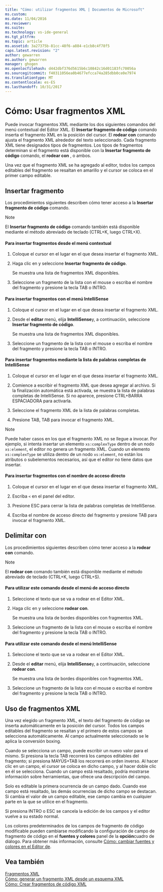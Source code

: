 ```yaml
---
title: "Cómo: utilizar fragmentos XML | Documentos de Microsoft"
ms.custom: 
ms.date: 11/04/2016
ms.reviewer: 
ms.suite: 
ms.technology: vs-ide-general
ms.tgt_pltfrm: 
ms.topic: article
ms.assetid: 3a27375b-81cc-48f6-a884-e1cb8c4f78f5
caps.latest.revision: "2"
author: gewarren
ms.author: gewarren
manager: ghogen
ms.openlocfilehash: d442dbf376d5615b6c10842c16d01183fc70056a
ms.sourcegitcommit: f40311056ea0b4677efcca74a285dbb0ce0e7974
ms.translationtype: MT
ms.contentlocale: es-ES
ms.lasthandoff: 10/31/2017
---
```

# <a name="how-to-use-xml-snippets"></a>Cómo: Usar fragmentos XML
Puede invocar fragmentos XML mediante los dos siguientes comandos del menú contextual del Editor XML. El **Insertar fragmento de código** comando inserta el fragmento XML en la posición del cursor. El **rodear con** comando ajusta el fragmento XML alrededor del texto seleccionado. Cada fragmento XML tiene designados tipos de fragmentos. Los tipos de fragmentos determinan si el fragmento está disponible con la **Insertar fragmento de código** comando, el **rodear con** , o ambos.  
  
 Una vez que el fragmento XML se ha agregado al editor, todos los campos editables del fragmento se resaltan en amarillo y el cursor se coloca en el primer campo editable.  
  
## <a name="insert-snippet"></a>Insertar fragmento  
 Los procedimientos siguientes describen cómo tener acceso a la **Insertar fragmento de código** comando.  
  
> [!NOTE]
>  El **Insertar fragmento de código** comando también está disponible mediante el método abreviado de teclado (CTRL+K, luego CTRL+X).  
  
#### <a name="to-insert-snippets-from-the-shortcut-menu"></a>Para insertar fragmentos desde el menú contextual  
  
1.  Coloque el cursor en el lugar en el que desea insertar el fragmento XML.  
  
2.  Haga clic en y seleccione **Insertar fragmento de código**.  
  
     Se muestra una lista de fragmentos XML disponibles.  
  
3.  Seleccione un fragmento de la lista con el mouse o escriba el nombre del fragmento y presione la tecla TAB o INTRO.  
  
#### <a name="to-insert-snippets-using-the-intellisense-menu"></a>Para insertar fragmentos con el menú IntelliSense  
  
1.  Coloque el cursor en el lugar en el que desea insertar el fragmento XML.  
  
2.  Desde el **editar** menú, elija **IntelliSense**y, a continuación, seleccione **Insertar fragmento de código**.  
  
     Se muestra una lista de fragmentos XML disponibles.  
  
3.  Seleccione un fragmento de la lista con el mouse o escriba el nombre del fragmento y presione la tecla TAB o INTRO.  
  
#### <a name="to-insert-snippets-through-the-intellisense-complete-word-list"></a>Para insertar fragmentos mediante la lista de palabras completas de IntelliSense  
  
1.  Coloque el cursor en el lugar en el que desea insertar el fragmento XML.  
  
2.  Comience a escribir el fragmento XML que desea agregar al archivo. Si la finalización automática está activada, se muestra la lista de palabras completas de IntelliSense. Si no aparece, presione CTRL+BARRA ESPACIADORA para activarla.  
  
3.  Seleccione el fragmento XML de la lista de palabras completas.  
  
4.  Presione TAB, TAB para invocar el fragmento XML.  
  
> [!NOTE]
>  Puede haber casos en los que el fragmento XML no se llegue a invocar. Por ejemplo, si intenta insertar un elemento `xs:complexType` dentro de un nodo `xs:element`, el editor no genera un fragmento XML. Cuando un elemento `xs:complexType` se utiliza dentro de un nodo `xs:element`, no están los atributos o subelementos necesarios, así que el editor no tiene datos que insertar.  
  
#### <a name="to-insert-snippets-using-the-shortcut-name"></a>Para insertar fragmentos con el nombre de acceso directo  
  
1.  Coloque el cursor en el lugar en el que desea insertar el fragmento XML.  
  
2.  Escriba `<` en el panel del editor.  
  
3.  Presione ESC para cerrar la lista de palabras completas de IntelliSense.  
  
4.  Escriba el nombre de acceso directo del fragmento y presione TAB para invocar el fragmento XML.  
  
## <a name="surround-with"></a>Delimitar con  
 Los procedimientos siguientes describen cómo tener acceso a la **rodear con** comando.  
  
> [!NOTE]
>  El **rodear con** comando también está disponible mediante el método abreviado de teclado (CTRL+K, luego CTRL+S).  
  
#### <a name="to-use-surround-with-from-the-context-menu"></a>Para utilizar este comando desde el menú de acceso directo  
  
1.  Seleccione el texto que se va a rodear en el Editor XML.  
  
2.  Haga clic en y seleccione **rodear con**.  
  
     Se muestra una lista de bordes disponibles con fragmentos XML.  
  
3.  Seleccione un fragmento de la lista con el mouse o escriba el nombre del fragmento y presione la tecla TAB o INTRO.  
  
#### <a name="to-use-surround-with-from-the-intellisense-menu"></a>Para utilizar este comando desde el menú IntelliSense  
  
1.  Seleccione el texto que se va a rodear en el Editor XML.  
  
2.  Desde el **editar** menú, elija **IntelliSense**y, a continuación, seleccione **rodear con**.  
  
     Se muestra una lista de bordes disponibles con fragmentos XML.  
  
3.  Seleccione un fragmento de la lista con el mouse o escriba el nombre del fragmento y presione la tecla TAB o INTRO.  
  
## <a name="using-xml-snippets"></a>Uso de fragmentos XML  
 Una vez elegido un fragmento XML, el texto del fragmento de código se inserta automáticamente en la posición del cursor. Todos los campos editables del fragmento se resaltan y el primero de estos campos se selecciona automáticamente. Al campo actualmente seleccionado se le aplica la conversión boxing.  
  
 Cuando se selecciona un campo, puede escribir un nuevo valor para el mismo. Si presiona la tecla TAB recorrerá los campos editables del fragmento; si presiona MAYÚS+TAB los recorrerá en orden inverso. Al hacer clic en un campo, el cursor se coloca en dicho campo, y al hacer doble clic en él se selecciona. Cuando un campo está resaltado, podría mostrarse información sobre herramientas, que ofrece una descripción del campo.  
  
 Solo es editable la primera ocurrencia de un campo dado. Cuando ese campo está resaltado, las demás ocurrencias de dicho campo se destacan. Si cambia el valor de un campo editable, ese campo cambia en cualquier parte en la que se utilice en el fragmento.  
  
 Si presiona INTRO o ESC se cancela la edición de los campos y el editor vuelve a su estado normal.  
  
 Los colores predeterminados de los campos de fragmento de código modificable pueden cambiarse modificando la configuración de campo de fragmento de código en el **fuentes y colores** panel de la **opción**cuadro de diálogo. Para obtener más información, consulte [Cómo: cambiar fuentes y colores en el Editor de](../ide/reference/how-to-change-fonts-and-colors-in-the-editor.md).  
  
## <a name="see-also"></a>Vea también  
 [Fragmentos XML](../xml-tools/xml-snippets.md)   
 [Cómo: generar un fragmento XML desde un esquema XML](../xml-tools/how-to-generate-an-xml-snippet-from-an-xml-schema.md)   
 [Cómo: Crear fragmentos de código XML](../xml-tools/how-to-create-xml-snippets.md)